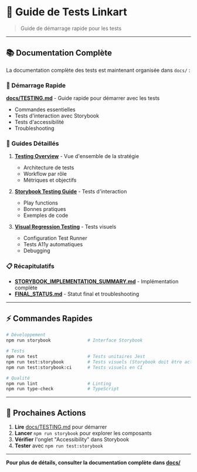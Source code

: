 # 🧪 Guide de Tests Linkart

> Guide de démarrage rapide pour les tests

---

## 📚 Documentation Complète

La documentation complète des tests est maintenant organisée dans `docs/` :

### 🚀 Démarrage Rapide

**[docs/TESTING.md](./docs/TESTING.md)** - Guide rapide pour démarrer avec les tests

- Commandes essentielles
- Tests d'interaction avec Storybook
- Tests d'accessibilité
- Troubleshooting

### 📖 Guides Détaillés

1. **[Testing Overview](./docs/internal/testing-overview.md)** - Vue d'ensemble de la stratégie
   - Architecture de tests
   - Workflow par rôle
   - Métriques et objectifs

2. **[Storybook Testing Guide](./docs/internal/storybook-testing-guide.md)** - Tests d'interaction
   - Play functions
   - Bonnes pratiques
   - Exemples de code

3. **[Visual Regression Testing](./docs/internal/visual-regression-testing.md)** - Tests visuels
   - Configuration Test Runner
   - Tests A11y automatiques
   - Debugging

### 📋 Récapitulatifs

- **[STORYBOOK_IMPLEMENTATION_SUMMARY.md](./docs/STORYBOOK_IMPLEMENTATION_SUMMARY.md)** -
  Implémentation complète
- **[FINAL_STATUS.md](./docs/FINAL_STATUS.md)** - Statut final et troubleshooting

---

## ⚡ Commandes Rapides

```bash
# Développement
npm run storybook              # Interface Storybook

# Tests
npm run test                   # Tests unitaires Jest
npm run test:storybook         # Tests visuels (Storybook doit être actif)
npm run test:storybook:ci      # Tests visuels en CI

# Qualité
npm run lint                   # Linting
npm run type-check             # TypeScript
```

---

## 🎯 Prochaines Actions

1. **Lire** [docs/TESTING.md](./docs/TESTING.md) pour démarrer
2. **Lancer** `npm run storybook` pour explorer les composants
3. **Vérifier** l'onglet "Accessibility" dans Storybook
4. **Tester** avec `npm run test:storybook`

---

**Pour plus de détails, consulter la documentation complète dans [docs/](./docs/)**
